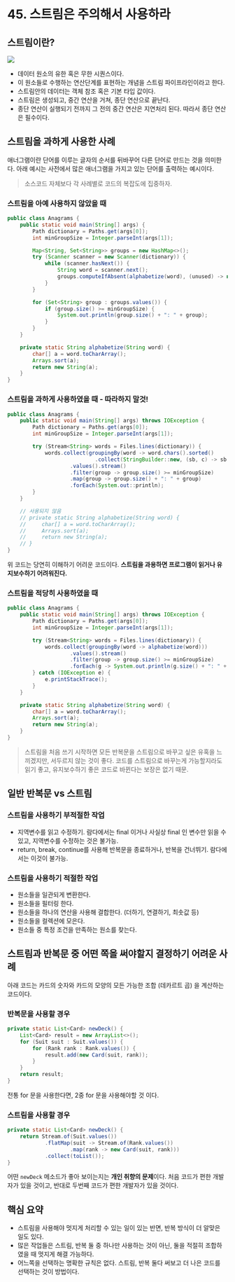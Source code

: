 # 45. 스트림은 주의해서 사용하라

## 스트림이란?

![](https://www.logicbig.com/tutorials/core-java-tutorial/java-util-stream/images/java-streams.png)

- 데이터 원소의 유한 혹은 무한 시퀀스이다.
- 이 원소들로 수행하는 연산단계를 표현하는 개념을 스트림 파이프라인이라고 한다.
- 스트림안의 데이터는 객체 참조 혹은 기본 타입 값이다.
- 스트림은 생성되고, 중간 연산을 거쳐, 종단 연산으로 끝난다.
- 종단 연산이 실행되기 전까지 그 전의 중간 연산은 지연처리 된다. 따라서 종단 연산은 필수이다.

## 스트림을 과하게 사용한 사례

애너그램이란 단어를 이루는 글자의 순서를 뒤바꾸어 다른 단어로 만드는 것을 의미한다. 아래 예시는 사전에서 많은 애너그램을 가지고 있는 단어를 출력하는 예시이다.

> 소스코드 자체보다 각 사례별로 코드의 복잡도에 집중하자.

### 스트림을 아예 사용하지 않았을 때

```java
public class Anagrams {
    public static void main(String[] args) {
        Path dictionary = Paths.get(args[0]);
        int minGroupSize = Integer.parseInt(args[1]);

        Map<String, Set<String>> groups = new HashMap<>();
        try (Scanner scanner = new Scanner(dictionary)) {
            while (scanner.hasNext()) {
                String word = scanner.next();
                groups.computeIfAbsent(alphabetize(word), (unused) -> new TreeSet<>()).add(word);
            }
        }

        for (Set<String> group : groups.values()) {
            if (group.size() >= minGroupSize) {
                System.out.println(group.size() + ": " + group);
            }
        }
    }

    private static String alphabetize(String word) {
        char[] a = word.toCharArray();
        Arrays.sort(a);
        return new String(a);
    }
}
```

### 스트림을 과하게 사용하였을 때 - 따라하지 말것!

```java
public class Anagrams {
    public static void main(String[] args) throws IOException {
        Path dictionary = Paths.get(args[0]);
        int minGroupSize = Integer.parseInt(args[1]);

        try (Stream<String> words = Files.lines(dictionary)) {
            words.collect(groupingBy(word -> word.chars().sorted()
                            .collect(StringBuilder::new, (sb, c) -> sb.append((char) c), StringBuilder::append).toString()))
                    .values().stream()
                    .filter(group -> group.size() >= minGroupSize)
                    .map(group -> group.size() + ": " + group)
                    .forEach(System.out::println);
        }
    }

    // 사용되지 않음
    // private static String alphabetize(String word) {
    //     char[] a = word.toCharArray();
    //     Arrays.sort(a);
    //     return new String(a);
    // }
}
```

위 코드는 당연히 이해하기 어려운 코드이다. **스트림을 과용하면 프로그램이 읽거나 유지보수하기 어려워진다.**

### 스트림을 적당히 사용하였을 때

```java
public class Anagrams {
    public static void main(String[] args) throws IOException {
        Path dictionary = Paths.get(args[0]);
        int minGroupSize = Integer.parseInt(args[1]);

        try (Stream<String> words = Files.lines(dictionary)) {
            words.collect(groupingBy(word -> alphabetize(word)))
                    .values().stream()
                    .filter(group -> group.size() >= minGroupSize)
                    .forEach(g -> System.out.println(g.size() + ": " + g));
        } catch (IOException e) {
            e.printStackTrace();
        }
    }

    private static String alphabetize(String word) {
        char[] a = word.toCharArray();
        Arrays.sort(a);
        return new String(a);
    }
}
```

> 스트림을 처음 쓰기 시작하면 모든 반복문을 스트림으로 바꾸고 싶은 유혹을 느끼겠지만, 서두르지 않는 것이 좋다. 코드를 스트림으로 바꾸는게 가능할지라도 읽기 좋고, 유지보수하기 좋은 코드로 바뀐다는 보장은 없기 때문.

## 일반 반복문 vs 스트림

### 스트림을 사용하기 부적절한 작업

- 지역변수를 읽고 수정하기. 람다에서는 final 이거나 사실상 final 인 변수만 읽을 수 있고, 지역변수를 수정하는 것은 불가능.
- return, break, continue를 사용해 반복문을 종료하거나, 반복을 건너뛰기. 람다에서는 이것이 불가능.

### 스트림을 사용하기 적절한 작업

- 원소들을 일관되게 변환한다.
- 원소들을 필터링 한다.
- 원소들을 하나의 연산을 사용해 결합한다. (더하기, 연결하기, 최솟값 등)
- 원소들을 컬렉션에 모은다.
- 원소들 중 특정 조건을 만족하는 원소를 찾는다.

## 스트림과 반복문 중 어떤 쪽을 써야할지 결정하기 어려운 사례

아래 코드는 카드의 숫자와 카드의 모양의 모든 가능한 조합 (데카르트 곱) 을 계산하는 코드이다.

### 반복문을 사용할 경우

```java
private static List<Card> newDeck() {
    List<Card> result = new ArrayList<>();
    for (Suit suit : Suit.values()) {
        for (Rank rank : Rank.values()) {
            result.add(new Card(suit, rank));
        }
    }
    return result;
}
```

전통 for 문을 사용한다면, 2중 for 문을 사용해야할 것 이다.

### 스트림을 사용할 경우

```java
private static List<Card> newDeck() {
    return Stream.of(Suit.values())
            .flatMap(suit -> Stream.of(Rank.values())
                    .map(rank -> new Card(suit, rank)))
            .collect(toList());
}
```

어떤 `newDeck` 메소드가 좋아 보이는지는 **개인 취향의 문제**이다. 처음 코드가 편한 개발자가 있을 것이고, 반대로 두번째 코드가 편한 개발자가 있을 것이다.

## 핵심 요약

- 스트림을 사용해야 멋지게 처리할 수 있는 일이 있는 반면, 반복 방식이 더 알맞은 일도 있다.
- 많은 작업들은 스트림, 반복 둘 중 하나만 사용하는 것이 아닌, 둘을 적절히 조합하였을 때 멋지게 해결 가능하다.
- 어느쪽을 선택하는 명확한 규칙은 없다. 스트림, 반복 둘다 써보고 더 나은 코드를 선택하는 것이 방법이다.
